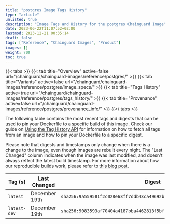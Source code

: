 ```yaml
---
title: "postgres Image Tags History"
type: "article"
unlisted: true
description: "Image Tags and History for the postgres Chainguard Image"
date: 2023-06-22T11:07:52+02:00
lastmod: 2023-12-21 00:35:14
draft: false
tags: ["Reference", "Chainguard Images", "Product"]
images: []
weight: 700
toc: true
---
```


{{< tabs >}}
{{< tab title="Overview" active=false url="/chainguard/chainguard-images/reference/postgres/" >}}
{{< tab title="Variants" active=false url="/chainguard/chainguard-images/reference/postgres/image_specs/" >}}
{{< tab title="Tags History" active=true url="/chainguard/chainguard-images/reference/postgres/tags_history/" >}}
{{< tab title="Provenance" active=false url="/chainguard/chainguard-images/reference/postgres/provenance_info/" >}}
{{</ tabs >}}

The following table contains the most recent tags and digests that can be used to pin your Dockerfile to a specific build of this image. Check our guide on [Using the Tag History API](/chainguard/chainguard-images/using-the-tag-history-api/) for information on how to fetch all tags from an image and how to pin your Dockerfile to a specific digest.

Please note that digests and timestamps only change when there is a change to the image, even though images are rebuilt every night. The "Last Changed" column indicates when the image was last modified, and doesn't always reflect the latest build timestamp. For more information about how our reproducible builds work, please refer to [this blog post](https://www.chainguard.dev/unchained/reproducing-chainguards-reproducible-image-builds).

| Tag (s)       | Last Changed  | Digest                                                                    |
|---------------|---------------|---------------------------------------------------------------------------|
|  `latest`     | December 19th | `sha256:9a559581f2c028e63ff7ddb43ca49692b388eae2b8d3055d650553eee8f84ae6` |
|  `latest-dev` | December 19th | `sha256:9083593af70404a4187bba4462813f5bfe57928d0981ddfd30ad5158f5ae350b` |

